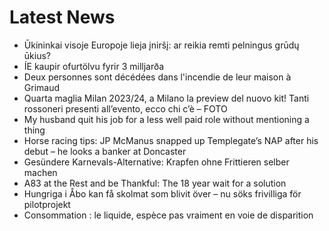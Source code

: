 # Latest News
-  Ūkininkai visoje Europoje lieja įniršį: ar reikia remti pelningus grūdų ūkius?
-  ÍE kaupir ofurtölvu fyrir 3 milljarða
-  Deux personnes sont décédées dans l'incendie de leur maison à Grimaud
-  Quarta maglia Milan 2023/24, a Milano la preview del nuovo kit! Tanti rossoneri presenti all’evento, ecco chi c’è – FOTO
-  My husband quit his job for a less well paid role without mentioning a thing
-  Horse racing tips: JP McManus snapped up Templegate’s NAP after his debut – he looks a banker at Doncaster
-  Gesündere Karnevals-Alternative: Krapfen ohne Frittieren selber machen
-  A83 at the Rest and be Thankful: The 18 year wait for a solution
-  Hungriga i Åbo kan få skolmat som blivit över – nu söks frivilliga för pilotprojekt
-  Consommation : le liquide, espèce pas vraiment en voie de disparition
